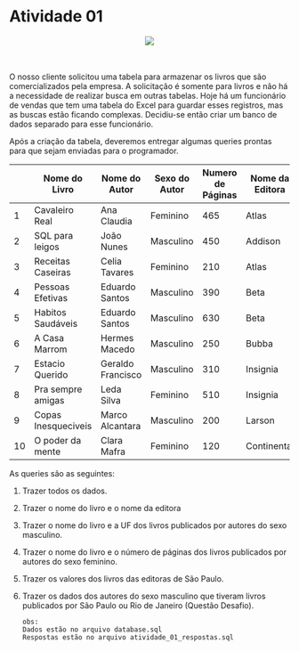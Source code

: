 # Atividade 01



<div align="center">
   <a href="#" alt="Language">
        <img src="https://img.shields.io/static/v1?label=Language&message=MYSQL&color=blue&style=for-the-badge" /></a>
    
</div>

<br>


<br>

<p> O nosso cliente solicitou uma tabela para armazenar os livros que são comercializados pela empresa. A solicitação é somente para livros e não há a necessidade de realizar busca em outras tabelas. Hoje há um funcionário de vendas que tem uma tabela do Excel para guardar esses registros, mas as buscas estão ficando complexas. Decidiu-se então criar um banco de dados separado para esse funcionário.</p>
<P>Após a criação da tabela, deveremos entregar algumas queries prontas para que sejam enviadas para o programador.</P>

|    | Nome do Livro       | Nome do Autor     | Sexo do Autor | Numero de Páginas | Nome da Editora | Valor do Livro | UF da Editora | Ano da Publicacao |
|----|---------------------|-------------------|---------------|-------------------|-----------------|----------------|---------------|-------------------|
| 1  | Cavaleiro Real      | Ana Claudia       | Feminino      | 465               | Atlas           |  49.90         | RJ            | 2009              |
| 2  | SQL para leigos     | João Nunes        | Masculino     | 450               | Addison         |  98.00         | SP            | 2018              |
| 3  | Receitas Caseiras   | Celia Tavares     | Feminino      | 210               | Atlas           |  45.00         | RJ            | 2008              |
| 4  | Pessoas Efetivas    | Eduardo Santos    | Masculino     | 390               | Beta            |  78.99         | RJ            | 2018              |
| 5  | Habitos Saudáveis   | Eduardo Santos    | Masculino     | 630               | Beta            | 150.98         | RJ            | 2019              |
| 6  | A Casa Marrom       | Hermes Macedo     | Masculino     | 250               | Bubba           |  60.00         | MG            | 2016              |
| 7  | Estacio Querido     | Geraldo Francisco | Masculino     | 310               | Insignia        | 100.00         | ES            | 2015              |
| 8  | Pra sempre amigas   | Leda Silva        | Feminino      | 510               | Insignia        |  78.98         | ES            | 2011              |
| 9  | Copas Inesqueciveis | Marco Alcantara   | Masculino     | 200               | Larson          | 130.98         | RS            | 2018              |
| 10 | O poder da mente    | Clara Mafra       | Feminino      | 120               | Continental     |  56.58         | SP            | 2017              |

<p>As queries são as seguintes:</p>

1. Trazer todos os dados.

1.  Trazer o nome do livro e o nome da editora

1.  Trazer o nome do livro e a UF dos livros publicados por autores do sexo masculino.

1. Trazer o nome do livro e o número de páginas dos livros publicados por autores do sexo feminino.

1. Trazer os valores dos livros das editoras de São Paulo.

1.  Trazer os dados dos autores do sexo masculino que tiveram livros publicados por São Paulo ou Rio de Janeiro (Questão Desafio).


        obs: 
        Dados estão no arquivo database.sql
        Respostas estão no arquivo atividade_01_respostas.sql